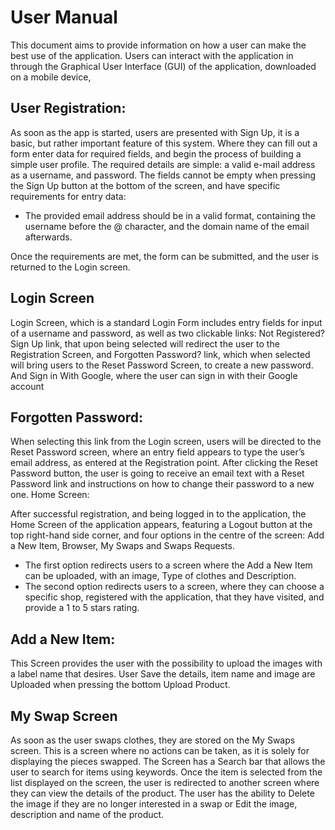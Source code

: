# User Manual

This document aims to provide information on how a user can make the best use of the application.
Users can interact with the application in through the Graphical User Interface (GUI) of the application, downloaded on a mobile device, 

## User Registration:
As soon as the app is started, users are presented with Sign Up, it is a basic, but rather important feature of this system. Where they can fill out a form enter data for required fields, and begin the process of building a simple user profile. The required details are simple: a valid e-mail address as a username, and password. The fields cannot be empty when pressing the Sign Up button at the bottom of the screen, and have specific requirements for entry data:

- The provided email address should be in a valid format, containing the username before the @ character, and the domain name of the email afterwards.

Once the requirements are met, the form can be submitted, and the user is returned to the Login screen.

## Login Screen
Login Screen, which is a standard Login Form includes entry fields for input of a username and password, as well as two clickable links: Not Registered? Sign Up link, that upon being selected will redirect the user to the Registration Screen, and Forgotten Password? link, which when selected will bring users to the Reset Password Screen, to create a new password. And Sign in With Google, where the user can sign in with their Google account

## Forgotten Password:

When selecting this link from the Login screen, users will be directed to the Reset Password screen, where an entry field appears to type the user’s email address, as entered at the Registration point. After clicking the Reset Password button, the user is going to receive an email text with a Reset Password link and instructions on how to change their password to a new one.
Home Screen:

After successful registration, and being logged in to the application, the Home Screen of the application appears, featuring a Logout button at the top right-hand side corner, and four options in the centre of the screen: Add a New Item, Browser, My Swaps and Swaps Requests. 

- The first option redirects users to a screen where the Add a New Item can be uploaded, with an image, Type of clothes and Description.
- The second option redirects users to a screen, where they can choose a specific shop, registered with the application, that they have visited, and provide a 1 to 5 stars rating.


## Add a New Item:

This Screen provides the user with the possibility to upload the images with a label name that desires.  User Save the details, item name and image are Uploaded when pressing the bottom Upload Product.

## My Swap Screen

As soon as the user swaps clothes, they are stored on the My Swaps screen. This is a screen where no actions can be taken, as it is solely for displaying the pieces swapped.
The Screen has a Search bar that allows the user to search for items using keywords. Once the item is selected from the list displayed on the screen, the user is redirected to another screen where they can view the details of the product.
The user has the ability to Delete the image if they are no longer interested in a swap or Edit the image, description and name of the product.


